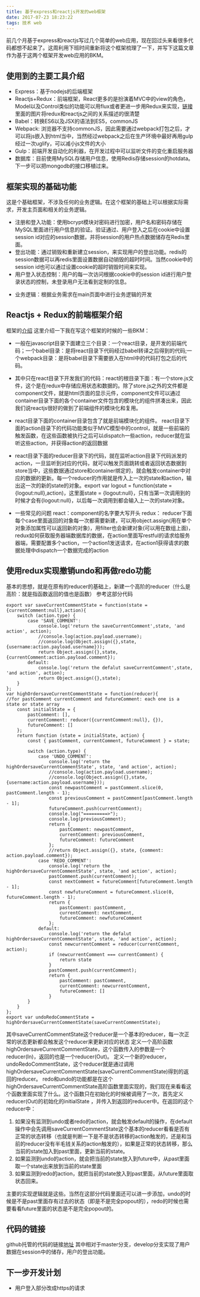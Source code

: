 ```yaml
---
title: 基于express和reactjs开发的web框架
date: 2017-07-23 18:23:22
tags: 技术 web
---
```

前几个月基于express和reactjs写过几个简单的web应用，现在回过头来看很多代码都想不起来了。这周利用下班时间重新将这个框架梳理了一下，并写下这篇文章作为基于这两个框架开发web应用的BKM。
## 使用到的主要工具介绍
* Express：基于nodejs的后端框架
* Reactjs+Redux：前端框架，React更多的是扮演着MVC中的view的角色，Model以及Control类似的功能可以用flux或者更进一步用Redux来实现，[链接](https://github.com/buckyroberts/React-Redux-Boilerplate) 里面的图片将redux和reactjs之间的关系描述的很清楚
* Babel：转换ES6以及JSX的语法到ES5，commonJS
* Webpack: 浏览器不支持commonJS，因此需要通过webpack打包之后，才可以将js嵌入到html当中，当然经过webpack之后在生产环境中最好再用gulp经过一次uglify，可以减小js文件的大小
* Gulp：前端开发自动化的利器，在开发过程中可以监听文件的变化重启服务器
* 数据库：目前使用MySQL存储用户信息，使用Redis存储session的hotdata。下一步可以把mongodb的接口移植过来。

## 框架实现的基础功能
这是个基础框架，不涉及任何的业务逻辑。在这个框架的基础上可以根据实际需求，开发主页面和相关的业务逻辑。
* 注册和登入功能：使用bcrypt模块对密码进行加密，用户名和密码存储在MySQL里面进行用户信息的验证。验证通过、用户登入之后在cookie中设置session id对应的session数据，并将session的用户热点数据储存在Redis里面。
* 登出功能：通过销毁和重新建立session，来实现用户的登出功能。redis的session数据可以再redis里面设置数据自动销毁的超时时间。当然cookie中的session id也可以通过设置cookie的超时销毁时间来实现。
* 用户登入状态控制：用户的每一次访问根据cookie中的session id进行用户登录状态的控制，未登录用户无法看到定制的信息。
<!--more-->
* 业务逻辑：根据业务需求在main页面中进行业务逻辑的开发

## Reactjs + Redux的前端框架介绍
框架的[介绍](https://github.com/buckyroberts/React-Redux-Boilerplate)
这里介绍一下我在写这个框架的时候的一些BKM：
* 一般在javascript目录下面建立三个目录：一个react目录，是开发的前端代码；一个babel目录：是将react目录下代码经过babel转译之后得到的代码;一个webpack目录：是将babel目录下需要嵌入在html中的代码打包之后的代码。

* 其中只在react目录下开发我们的代码：react的根目录下面：有一个store.js文件，这个是在redux中存储应用状态和数据的。除了store.js之外的文件都是component文件，就是html页面的显示元件，component文件可以通过container目录下面的各个container文件包含的模块化的组件拼凑出来，因此我们说reactjs很好的做到了前端组件的模块化和复用。

* react目录下面的container目录包含了就是前端模块化的组件。
react目录下面的action目录下的代码功能类似于MVC模型中的control，就是一些前端的触发函数，在这些函数被执行之后可以dispatch一些action，reducer就在监听这些action，并获得action的返回数据

* react目录下面的reducer目录下的代码，就在监听action目录下代码派发的action，一旦监听到对应的代码，就可以触发页面跳转或者返回状态数据到store当中，这些数据通过store和container绑定的，就会触发container中对应的数据的更新。每一个reducer的作用就是传入上一次的state和action，输出这一次的新的state的对象。export var logout = function(state = {logout:null},action)，这里面state = {logout:null}，只有当第一次调用到的时候才会有{logout:null}，以后每一次调用到都会输入上一次的state对象。

* 一些常见的问题
react：component的名字要大写开头
redux： reducer下面每个case里面返回的对象每一次都需要新建，可以用object.assign(用在单个对象添加属性可以返回新的对象)，用filter也会新建对象(可以用在数组上面)，
redux如何获取服务器端数据库的数据，在action里面写restful的请求给服务器端，需要配置多个action，一个action1发送请求，在action1获得请求的数据处理中dispatch一个数据完成的action

## 使用redux实现撤销undo和再做redo功能
基本的思想，就是在原有的reducer的基础上，新建一个高阶的reducer（什么是高阶：就是指函数返回的值也是函数）
参考这部分代码
```
export var saveCurrentCommentState = function(state = {currentComment:null},action){
    switch (action.type) {
        case 'SAVE_COMMENT':
            console.log('return the saveCurrentComment',state, 'and action', action);
            //console.log(action.payload.username);
            //console.log(Object.assign({},state,{username:action.payload.username}));
            return Object.assign({},state,{currentComment:action.payload.comment});
        default:
            console.log('return the defalut saveCurrentComment',state, 'and action', action);
            return Object.assign({},state);
    }
};
var highOrdersaveCurrentCommentState = function(reducer){
//for pastComment currentComment and futureComment: each one is a state or state array
    const initialState = {
        pastComment: [],
        currentComment: reducer({currentComment:null}, {}),
        futureComment: []
    };
    return function (state = initialState, action) {
        const { pastComment, currentComment, futureComment } = state;

        switch (action.type) {
            case 'UNDO_COMMENT':
                console.log('return the highOrdersaveCurrentCommentState', state, 'and action', action);
                //console.log(action.payload.username);
                //console.log(Object.assign({},state,{username:action.payload.username}));
                const newpastComment = pastComment.slice(0, pastComment.length - 1);
                const previousComment = pastComment[pastComment.length - 1];
                futureComment.push(currentComment);
                console.log("=========>");
                console.log(previousComment);
                return {
                    pastComment: newpastComment,
                    currentComment: previousComment,
                    futureComment: futureComment
                };
                //return Object.assign({}, state, {comment: action.payload.comment});
            case 'REDO_COMMENT':
                console.log('return the highOrdersaveCurrentCommentState', state, 'and action', action);
                pastComment.push(currentComment);
                const nextComment = futureComment[futureComment.length - 1];
                const newfutureComment = futureComment.slice(0, futureComment.length - 1);
                return {
                    pastComment: pastComment,
                    currentComment: nextComment,
                    futureComment: newfutureComment
                };
            default:
                console.log('return the defalut highOrdersaveCurrentCommentState', state, 'and action', action);
                const newcurrentComment = reducer(currentComment, action);
                if (newcurrentComment === currentComment) {
                    return state
                }
                pastComment.push(currentComment);
                return {
                    pastComment: pastComment,
                    currentComment: newcurrentComment,
                    futureComment: []
                }
        }
    }
};
export var undoRedoCommentState = highOrdersaveCurrentCommentState(saveCurrentCommentState);

```
其中saveCurrentCommentState这个reducer是一个基本的reducer，每一次正常的状态更新都会触发这个reducer来更新对应的状态
定义一个高阶函数highOrdersaveCurrentCommentState，这个函数传入的参数是一个reducer(In)，返回的也是一个reducer(Out)。
定义一个新的reducer，undoRedoCommentState，这个reducer就是通过调用 highOrdersaveCurrentCommentState(saveCurrentCommentState)得到的返回的reducer。
redo和undo的功能都是在这个highOrdersaveCurrentCommentState高阶函数里面实现的，我们现在来看看这个函数里面实现了什么。这个函数只在初始化的时候被调用了一次，首先定义reducer(Out)的初始化的initialState ，并传入到返回的reducer中。在返回的这个reducer中：
1. 如果没有监测到undo或者redo的action，就会触发default的操作，在default操作中会先调用saveCurrentCommentState这个基本的reducer看看是否有正常的状态转移（也就是判断一下是不是状态转移的action触发的，还是和当前的reducer没有半毛钱关系的action触发的），如果是正常的状态转移，那么当前的state加入到past里面，更新当前的state。
2. 如果监测到undo的action，就会把当前的state放入到future中，从past里面取一个state出来放到当前的state里面
3. 如果监测到redo的action，就把当前的state放入到past里面，从future里面取状态回来。

主要的实现逻辑就是这些。当然在这部分代码里面还可以进一步添加，undo的时候是不是past里面存有过去的状态（即是不是完全popout的），redo的时候也需要看看future里面的状态是不是完全popout的。

## 代码的链接
github托管的代码的链接[地址](https://github.com/Leslie-Fang/express_reactjs)
其中相对于master分支，develop分支实现了用户数据在session中的储存，用户的登出功能。

## 下一步开发计划
* 用户登入部分改成https的请求
